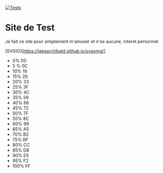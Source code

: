 [![Tests](https://github.com/linkmatgit/bloglinkms/actions/workflows/test.yml/badge.svg)](https://github.com/linkmatgit/bloglinkms/actions/workflows/test.yml)
 # Site de Test
 
 Je fait ce site pour simplement m'amuser et n'as aucune,
 interet personnel 
 


[SVGIO][https://jakearchibald.github.io/svgomg/]


- 0%          00 
- 5 %         0C   
- 10%         19    
- 15%         26    
- 20%         33    
- 25%         3F    
- 30%         4C    
- 35%         59   
- 40%         66    
- 45%         72   
- 50%         7F    
-    55%         8C
-    60%         99
-    65%         A5
-    70%         B2
-    75%         BF
-    80%         CC
-    85%         D8
-    90%         E5
-    95%         F2
-    100%        FF
